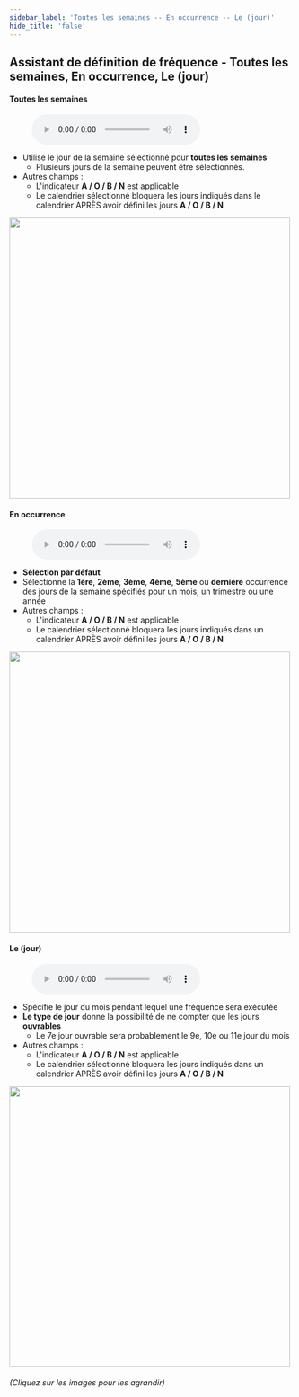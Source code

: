 ```yaml
---
sidebar_label: 'Toutes les semaines -- En occurrence -- Le (jour)'
hide_title: 'false'
---
```


## Assistant de définition de fréquence - Toutes les semaines, En occurrence, Le (jour)

#### Toutes les semaines

<figure>
    <audio
        controls
        src="audiobasic/FrequencyDefinitionWizardAllWeeks.mp3">
            Your browser does not support the
            <code>audio</code> element.
    </audio>
</figure>

* Utilise le jour de la semaine sélectionné pour **toutes les semaines**
    * Plusieurs jours de la semaine peuvent être sélectionnés.
* Autres champs :
    * L'indicateur **A / O / B / N** est applicable
    * Le calendrier sélectionné bloquera les jours indiqués dans le calendrier APRÈS avoir défini les jours **A / O / B / N**

<a href="imgbasic/237.png" target="_blank"><img src="imgbasic/237.png" width="500"></img></a>

#### En occurrence

<figure>
    <audio
        controls
        src="audiobasic/FrequencyDefinitionWizardOnOccurrence.mp3">
            Your browser does not support the
            <code>audio</code> element.
    </audio>
</figure>

* **Sélection par défaut**
* Sélectionne la **1ère**, **2ème**, **3ème**, **4ème**, **5ème** ou **dernière** occurrence des jours de la semaine spécifiés pour un mois, un trimestre ou une année 
* Autres champs :
    * L'indicateur **A / O / B / N** est applicable
    * Le calendrier sélectionné bloquera les jours indiqués dans un calendrier APRÈS avoir défini les jours **A / O / B / N**

<a href="imgbasic/238.png" target="_blank"><img src="imgbasic/238.png" width="500"></img></a>

#### Le (jour)

<figure>
    <audio
        controls
        src="audiobasic/FrequencyDefinitionWizardOnDay.mp3">
            Your browser does not support the
            <code>audio</code> element.
    </audio>
</figure>

* Spécifie le jour du mois pendant lequel une fréquence sera exécutée
* **Le type de jour** donne la possibilité de ne compter que les jours **ouvrables**
    * Le 7e jour ouvrable sera probablement le 9e, 10e ou 11e jour du mois
* Autres champs :
    * L'indicateur **A / O / B / N** est applicable
    * Le calendrier sélectionné bloquera les jours indiqués dans un calendrier APRÈS avoir défini les jours **A / O / B / N**

<a href="imgbasic/239.png" target="_blank"><img src="imgbasic/239.png" width="500"></img></a>

###### (Cliquez sur les images pour les agrandir)